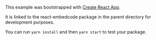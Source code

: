 This example was bootstrapped with [Create React App](https://github.com/facebook/create-react-app).

It is linked to the react-embedcode package in the parent directory for development purposes.

You can run `yarn install` and then `yarn start` to test your package.
